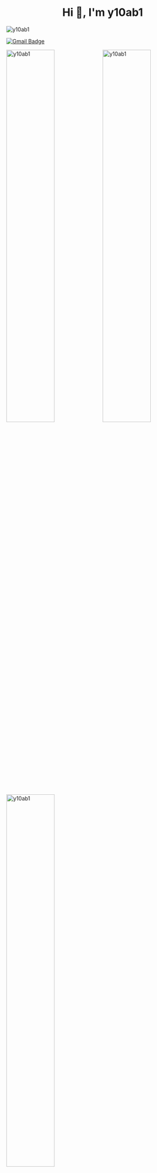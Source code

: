 <h1 align="center">Hi 👋, I'm y10ab1</h1>
<p align="left"> <img src="https://komarev.com/ghpvc/?username=y10ab1&label=Profile%20views&color=0e75b6&style=flat" alt="y10ab1" /> </p>


[![Gmail Badge](https://img.shields.io/badge/-yuehpo.peng@gmail.com-c14438?style=flat-square&logo=Gmail&logoColor=white&link=mailto:yuehpo.peng@gmail.com)](mailto:yuehpo.peng@gmail.com)

<img align="center" style="width: 50%" src="https://github-readme-stats.vercel.app/api?username=y10ab1&show_icons=true&locale=en&theme=radical" alt="y10ab1" /><img align="center" style="width: 50%" src="https://github-readme-streak-stats.herokuapp.com/?user=y10ab1&&theme=radical" alt="y10ab1" />
<img align="center" style="width: 50% " src="https://github-readme-stats.vercel.app/api/top-langs?username=y10ab1&show_icons=true&locale=en&layout=compact&theme=radical" alt="y10ab1" />

[![y10ab1's wakatime stats](https://github-readme-stats.vercel.app/api/wakatime?username=y10ab1)](https://github.com/anuraghazra/github-readme-stats)
